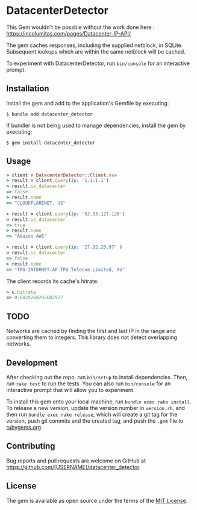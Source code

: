 # DatacenterDetector
This Gem wouldn't be possble without the work done here : https://incolumitas.com/pages/Datacenter-IP-API/

The gem caches responses, including the supplied netblock, in SQLite. Subsequent lookups which are within the same netblock will be cached. 

To experiment with DatacenterDetector, run `bin/console` for an interactive prompt.


## Installation

Install the gem and add to the application's Gemfile by executing:

    $ bundle add datacenter_detector

If bundler is not being used to manage dependencies, install the gem by executing:

    $ gem install datacenter_detector

## Usage

```ruby
> client = DatacenterDetector::Client.new
> result = client.query(ip: '1.1.1.1')
> result.is_datacenter
=> false
> result.name
=> "CLOUDFLARENET, US"

> result = client.query(ip: '52.93.127.126')
> result.is_datacenter
=> true
> result.name
=> "Amazon AWS"

> result = client.query(ip: '27.32.20.97' )
> result.is_datacenter
=> false
> result.name
=> "TPG-INTERNET-AP TPG Telecom Limited, AU"
```

The client records its cache's hitrate:

```ruby
> c.hitrate
=> 0.6829268292682927
```

## TODO
Networks are cached by finding the first and last IP in the range and converting them to integers. This library does not detect overlapping networks.

## Development

After checking out the repo, run `bin/setup` to install dependencies. Then, run `rake test` to run the tests. You can also run `bin/console` for an interactive prompt that will allow you to experiment.

To install this gem onto your local machine, run `bundle exec rake install`. To release a new version, update the version number in `version.rb`, and then run `bundle exec rake release`, which will create a git tag for the version, push git commits and the created tag, and push the `.gem` file to [rubygems.org](https://rubygems.org).

## Contributing

Bug reports and pull requests are welcome on GitHub at https://github.com/[USERNAME]/datacenter_detector.

## License

The gem is available as open source under the terms of the [MIT License](https://opensource.org/licenses/MIT).
